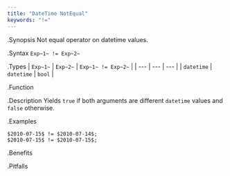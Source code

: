```yaml
---
title: "DateTime NotEqual"
keywords: "!="
---
```


.Synopsis
Not equal operator on datetime values.

.Syntax
`Exp~1~ != Exp~2~`

.Types
| `Exp~1~`      | `Exp~2~`      | `Exp~1~ != Exp~2~`  |
| --- | --- | --- |
| `datetime`     |  `datetime`    | `bool`                |


.Function

.Description
Yields `true` if both arguments are different `datetime` values and `false` otherwise.

.Examples
```rascal-shell
$2010-07-15$ != $2010-07-14$;
$2010-07-15$ != $2010-07-15$;
```

.Benefits

.Pitfalls

